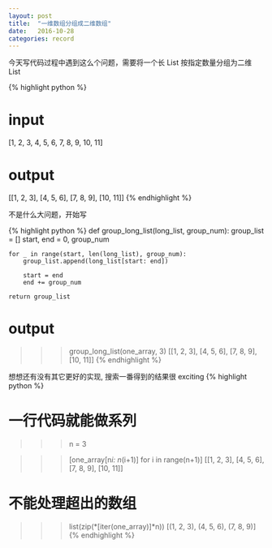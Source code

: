 ```yaml
---
layout: post
title:  "一维数组分组成二维数组"
date:   2016-10-28
categories: record
---
```



今天写代码过程中遇到这么个问题，需要将一个长 List 按指定数量分组为二维 List

{% highlight python %}
# input
[1, 2, 3, 4, 5, 6, 7, 8, 9, 10, 11]

# output
[[1, 2, 3], [4, 5, 6], [7, 8, 9], [10, 11]]
{% endhighlight %}


不是什么大问题，开始写

{% highlight python %}
def group_long_list(long_list, group_num):
    group_list = []
    start, end = 0, group_num

    for _ in range(start, len(long_list), group_num):
        group_list.append(long_list[start: end])

        start = end
        end += group_num

    return group_list

# output
>>> group_long_list(one_array, 3)
[[1, 2, 3], [4, 5, 6], [7, 8, 9], [10, 11]]
{% endhighlight %}

想想还有没有其它更好的实现, 搜索一番得到的结果很 exciting
{% highlight python %}
# 一行代码就能做系列
>>> n = 3

>>> [one_array[n*i: n*(i+1)] for i in range(n+1)]
[[1, 2, 3], [4, 5, 6], [7, 8, 9], [10, 11]]

# 不能处理超出的数组
>>> list(zip(*[iter(one_array)]*n))
[(1, 2, 3), (4, 5, 6), (7, 8, 9)]
{% endhighlight %}

